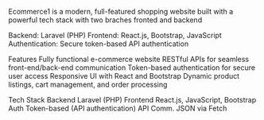 Ecommerce1 is a modern, full-featured shopping website built with a powerful tech stack with two braches fronted and backend

Backend: Laravel (PHP)
Frontend: React.js, Bootstrap, JavaScript
Authentication: Secure token-based API authentication

Features
Fully functional e-commerce website
RESTful APIs for seamless front-end/back-end communication
Token-based authentication for secure user access
Responsive UI with React and Bootstrap
Dynamic product listings, cart management, and order processing

Tech Stack
Backend	Laravel (PHP)
Frontend	React.js, JavaScript, Bootstrap
Auth	Token-based (API authentication)
API Comm.	JSON via  Fetch
